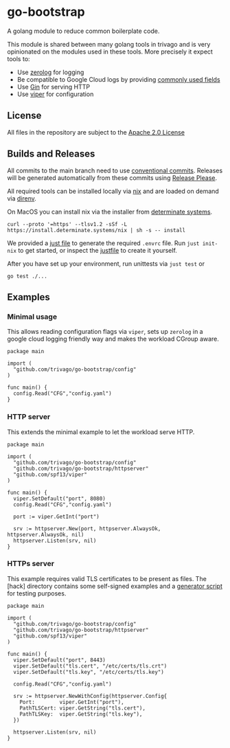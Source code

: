 # go-bootstrap

A golang module to reduce common boilerplate code.

This module is shared between many golang tools in trivago and is very
opinionated on the modules used in these tools.
More precisely it expect tools to:

- Use [zerolog](https://github.com/rs/zerolog) for logging
- Be compatible to Google Cloud logs by providing [commonly used fields](https://cloud.google.com/logging/docs/structured-logging#structured_logging_special_fields)
- Use [Gin](https://github.com/gin-gonic/gin) for serving HTTP
- Use [viper](https://github.com/spf13/viper) for configuration

## License

All files in the repository are subject to the [Apache 2.0 License](LICENSE)

## Builds and Releases

All commits to the main branch need to use [conventional commits](https://www.conventionalcommits.org/en/v1.0.0/).
Releases will be generated automatically from these commits using [Release Please](https://github.com/googleapis/release-please).

All required tools can be installed locally via [nix](https://nixos.org/)
and are loaded on demand via [direnv](https://direnv.net/).

On MacOS you can install nix via the installer from [determinate systems](https://determinate.systems/).

```shell
curl --proto '=https' --tlsv1.2 -sSf -L https://install.determinate.systems/nix | sh -s -- install
```

We provided a [just file](https://github.com/casey/just) to generate the required `.envrc` file.
Run `just init-nix` to get started, or inspect the [justfile](justfile) to create it yourself.

After you have set up your environment, run unittests via `just test` or

```shell
go test ./...
```

## Examples

### Minimal usage

This allows reading configuration flags via `viper`, sets up `zerolog` in a google cloud logging friendly way and makes
the workload CGroup aware.

```golang
package main

import (
  "github.com/trivago/go-bootstrap/config"
)

func main() {
  config.Read("CFG","config.yaml")
}
```

### HTTP server

This extends the minimal example to let the workload serve HTTP.

```golang
package main

import (
  "github.com/trivago/go-bootstrap/config"
  "github.com/trivago/go-bootstrap/httpserver"
  "github.com/spf13/viper"
)

func main() {
  viper.SetDefault("port", 8080)
  config.Read("CFG","config.yaml")

  port := viper.GetInt("port")

  srv := httpserver.New(port, httpserver.AlwaysOk, httpserver.AlwaysOk, nil)
  httpserver.Listen(srv, nil)
}
```

### HTTPs server

This example requires valid TLS certificates to be present as files.
The [hack] directory contains some self-signed examples and a [generator script](hack/gen-cert.sh)
for testing purposes.

```golang
package main

import (
  "github.com/trivago/go-bootstrap/config"
  "github.com/trivago/go-bootstrap/httpserver"
  "github.com/spf13/viper"
)

func main() {
  viper.SetDefault("port", 8443)
  viper.SetDefault("tls.cert", "/etc/certs/tls.crt")
  viper.SetDefault("tls.key", "/etc/certs/tls.key")
  
  config.Read("CFG","config.yaml")

  srv := httpserver.NewWithConfig(httpserver.Config{
    Port:        viper.GetInt("port"),
    PathTLSCert: viper.GetString("tls.cert"),
    PathTLSKey:  viper.GetString("tls.key"),
  })

  httpserver.Listen(srv, nil)
}
```
